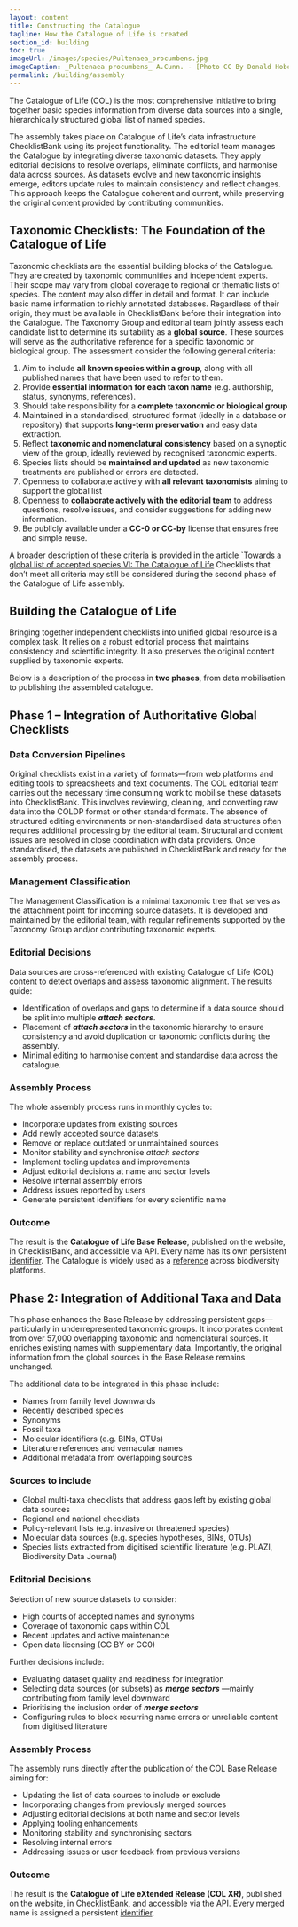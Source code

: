```yaml
---
layout: content
title: Constructing the Catalogue
tagline: How the Catalogue of Life is created
section_id: building
toc: true
imageUrl: /images/species/Pultenaea_procumbens.jpg    
imageCaption: _Pultenaea procumbens_ A.Cunn. - [Photo CC By Donald Hobern](https://www.flickr.com/photos/dhobern/5073041283)
permalink: /building/assembly
---
```

The Catalogue of Life (COL) is the most comprehensive initiative to bring together basic species information from diverse data sources into a single, hierarchically structured global list of named species.

The assembly takes place on Catalogue of Life’s data infrastructure ChecklistBank using its project functionality. The editorial team manages the Catalogue by integrating diverse taxonomic datasets. They apply editorial decisions to resolve overlaps, eliminate conflicts, and harmonise data across sources. As datasets evolve and new taxonomic insights emerge, editors update rules to maintain consistency and reflect changes. This approach keeps the Catalogue coherent and current, while preserving the original content provided by contributing communities.


## Taxonomic Checklists: The Foundation of the Catalogue of Life
Taxonomic checklists are the essential building blocks of the Catalogue. They are created by taxonomic communities and independent experts. Their scope may vary from global coverage to regional or thematic lists of species. The content may also differ in detail and format. It can include basic name information to richly annotated databases. Regardless of their origin, they must be available in ChecklistBank before their integration into the Catalogue.
The Taxonomy Group and editorial team jointly assess each candidate list to determine its suitability as a **global source**. These sources will serve as the authoritative reference for a specific taxonomic or biological group. The assessment consider the following general criteria:

 1.  Aim to include **all known species within a group**, along with all published names that have been used to refer to them.
 2.  Provide **essential information for each taxon name** (e.g. authorship, status, synonyms, references).
 3.  Should take responsibility for a **complete taxonomic or biological group**
 4.  Maintained in a standardised, structured format (ideally in a database or repository) that supports **long-term preservation** and easy data extraction.
 5.  Reflect **taxonomic and nomenclatural consistency** based on a synoptic view of the group, ideally reviewed by recognised taxonomic experts.
 6.  Species lists should be **maintained and updated** as new taxonomic treatments are published or errors are detected.
 7.  Openness to collaborate actively with **all relevant taxonomists** aiming to support the global list 
 8.  Openness to **collaborate actively with the editorial team** to address questions, resolve issues, and consider suggestions for adding new information. 
 9.  Be publicly available under a **CC-0 or CC-by** license that ensures free and simple reuse.


A broader description of these criteria is provided in the article `[Towards a global list of accepted species VI: The Catalogue of Life](https://doi.org/10.1007/s13127-021-00516-w)
Checklists that don’t meet all criteria may still be considered during the second phase of the Catalogue of Life assembly.


## Building the Catalogue of Life
Bringing together independent checklists into unified global resource is a complex task. It relies on a robust editorial process that maintains consistency and scientific integrity. It also preserves the original content supplied by taxonomic experts.

Below is a description of the process in **two phases**, from data mobilisation to publishing the assembled catalogue.

 
## Phase 1 – Integration of Authoritative Global Checklists
### Data Conversion Pipelines
Original checklists exist in a variety of formats—from web platforms and editing tools to spreadsheets and text documents. The COL editorial team carries out the necessary time consuming work to mobilise these datasets into ChecklistBank. This involves reviewing, cleaning, and converting raw data into the COLDP format or other standard formats. The absence of structured editing environments or non-standardised data structures often requires additional processing by the editorial team. Structural and content issues are resolved in close coordination with data providers. Once standardised, the datasets are published in ChecklistBank and ready for the assembly process.

### Management Classification
The Management Classification is a minimal taxonomic tree that serves as the attachment point for incoming source datasets. It is developed and maintained by the editorial team, with regular refinements supported by the Taxonomy Group and/or contributing taxonomic experts.

### Editorial Decisions
Data sources are cross-referenced with existing Catalogue of Life (COL) content to detect overlaps and assess taxonomic alignment. The results guide:
- Identification of overlaps and gaps to determine if a data source should be split into multiple _**attach sectors**_.
- Placement of _**attach sectors**_ in the taxonomic hierarchy to ensure consistency and avoid duplication or taxonomic conflicts during the assembly.
- Minimal editing to harmonise content and standardise data across the catalogue.

### Assembly Process
The whole assembly process runs in monthly cycles to:
- Incorporate updates from existing sources
- Add newly accepted source datasets
- Remove or replace outdated or unmaintained sources
- Monitor stability and synchronise _attach sectors_
- Implement tooling updates and improvements
- Adjust editorial decisions at name and sector levels
- Resolve internal assembly errors
- Address issues reported by users
- Generate persistent identifiers for every scientific name

### Outcome
The result is the **Catalogue of Life Base Release**, published on the website, in ChecklistBank, and accessible via API. Every name has its own persistent  [identifier](/building/identifier).
The Catalogue is widely used as a [reference](/howto/use_cases) across biodiversity platforms.


## Phase 2: Integration of Additional Taxa and Data
This phase enhances the Base Release by addressing persistent gaps—particularly in underrepresented taxonomic groups. It incorporates content from over 57,000 overlapping taxonomic and nomenclatural sources. It enriches existing names with supplementary data. Importantly, the original information from the global sources in the Base Release remains unchanged.

The additional data to be integrated in this phase include:
- Names from family level downwards
- Recently described species
- Synonyms
- Fossil taxa
- Molecular identifiers (e.g. BINs, OTUs)
- Literature references and vernacular names
- Additional metadata from overlapping sources

### Sources to include
- Global multi-taxa checklists that address gaps left by existing global data sources
- Regional and national checklists
- Policy-relevant lists (e.g. invasive or threatened species)
- Molecular data sources (e.g. species hypotheses, BINs, OTUs)
- Species lists extracted from digitised scientific literature (e.g. PLAZI, Biodiversity Data Journal)

### Editorial Decisions
Selection of new source datasets to consider:
- High counts of accepted names and synonyms
- Coverage of taxonomic gaps within COL
- Recent updates and active maintenance
- Open data licensing (CC BY or CC0)

Further decisions include:
+ Evaluating dataset quality and readiness for integration
+ Selecting data sources (or subsets) as _**merge sectors**_ —mainly contributing from family level downward
+ Prioritising the inclusion order of _**merge sectors**_
+ Configuring rules to block recurring name errors or unreliable content from digitised literature

### Assembly Process
The assembly runs directly after the publication of the COL Base Release aiming for:
- Updating the list of data sources to include or exclude
- Incorporating changes from previously merged sources
- Adjusting editorial decisions at both name and sector levels
- Applying tooling enhancements
- Monitoring stability and synchronising sectors
- Resolving internal errors
- Addressing issues or user feedback from previous versions

### Outcome
The result is the **Catalogue of Life eXtended Release (COL XR)**, published on the website, in ChecklistBank, and accessible via the API. Every merged name is assigned a persistent [identifier](/building/identifier).

